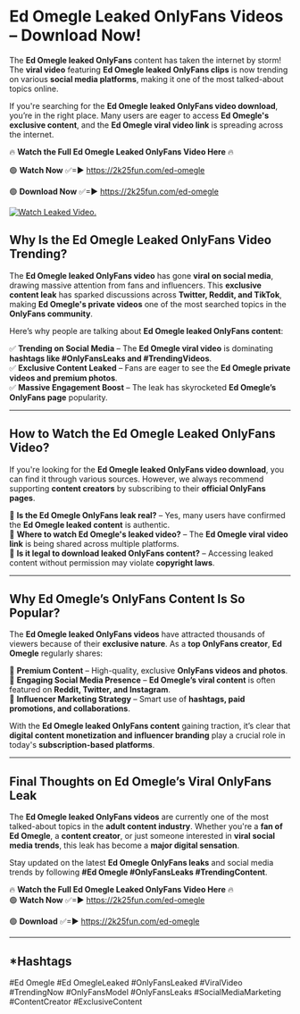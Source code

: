 # Ed Omegle Leaked OnlyFans Videos – Download Now!

The **Ed Omegle leaked OnlyFans** content has taken the internet by storm! The **viral video** featuring **Ed Omegle leaked OnlyFans clips** is now trending on various **social media platforms**, making it one of the most talked-about topics online.  

If you're searching for the **Ed Omegle leaked OnlyFans video download**, you’re in the right place. Many users are eager to access **Ed Omegle's exclusive content**, and the **Ed Omegle viral video link** is spreading across the internet.  

🔥 **Watch the Full Ed Omegle Leaked OnlyFans Video Here** 🔥  

🟢 **Watch Now** ✅=► https://2k25fun.com/ed-omegle

🟢 **Download Now** ✅=► https://2k25fun.com/ed-omegle

[![Watch Leaked Video.](https://miro.medium.com/v2/resize:fit:828/format:webp/1*cilzJN44JGOrTw9NJCrNHA.gif "Watch Leaked Video")](https://2k25fun.com/ed-omegle)

## **Why Is the Ed Omegle Leaked OnlyFans Video Trending?**  

The **Ed Omegle leaked OnlyFans video** has gone **viral on social media**, drawing massive attention from fans and influencers. This **exclusive content leak** has sparked discussions across **Twitter, Reddit, and TikTok**, making **Ed Omegle's private videos** one of the most searched topics in the **OnlyFans community**.  

Here’s why people are talking about **Ed Omegle leaked OnlyFans content**:  

✅ **Trending on Social Media** – The **Ed Omegle viral video** is dominating **hashtags like #OnlyFansLeaks and #TrendingVideos**.  
✅ **Exclusive Content Leaked** – Fans are eager to see the **Ed Omegle private videos and premium photos**.  
✅ **Massive Engagement Boost** – The leak has skyrocketed **Ed Omegle’s OnlyFans page** popularity.  

---

## **How to Watch the Ed Omegle Leaked OnlyFans Video?**  

If you're looking for the **Ed Omegle leaked OnlyFans video download**, you can find it through various sources. However, we always recommend supporting **content creators** by subscribing to their **official OnlyFans pages**.  

🔹 **Is the Ed Omegle OnlyFans leak real?** – Yes, many users have confirmed the **Ed Omegle leaked content** is authentic.  
🔹 **Where to watch Ed Omegle's leaked video?** – The **Ed Omegle viral video link** is being shared across multiple platforms.  
🔹 **Is it legal to download leaked OnlyFans content?** – Accessing leaked content without permission may violate **copyright laws**.  

---

## **Why Ed Omegle’s OnlyFans Content Is So Popular?**  

The **Ed Omegle leaked OnlyFans videos** have attracted thousands of viewers because of their **exclusive nature**. As a **top OnlyFans creator**, **Ed Omegle** regularly shares:  

📌 **Premium Content** – High-quality, exclusive **OnlyFans videos and photos**.  
📌 **Engaging Social Media Presence** – **Ed Omegle’s viral content** is often featured on **Reddit, Twitter, and Instagram**.  
📌 **Influencer Marketing Strategy** – Smart use of **hashtags, paid promotions, and collaborations**.  

With the **Ed Omegle leaked OnlyFans content** gaining traction, it’s clear that **digital content monetization and influencer branding** play a crucial role in today's **subscription-based platforms**.  

---

## **Final Thoughts on Ed Omegle’s Viral OnlyFans Leak**  

The **Ed Omegle leaked OnlyFans videos** are currently one of the most talked-about topics in the **adult content industry**. Whether you're a **fan of Ed Omegle**, a **content creator**, or just someone interested in **viral social media trends**, this leak has become a **major digital sensation**.  

Stay updated on the latest **Ed Omegle OnlyFans leaks** and social media trends by following **#Ed Omegle #OnlyFansLeaks #TrendingContent**.  

🔥 **Watch the Full Ed Omegle Leaked OnlyFans Video Here** 🔥  
🟢 **Watch Now** ✅=► https://2k25fun.com/ed-omegle

🟢 **Download** ✅=► https://2k25fun.com/ed-omegle

---

## *Hashtags
#Ed Omegle #Ed OmegleLeaked #OnlyFansLeaked #ViralVideo #TrendingNow #OnlyFansModel #OnlyFansLeaks #SocialMediaMarketing #ContentCreator #ExclusiveContent  